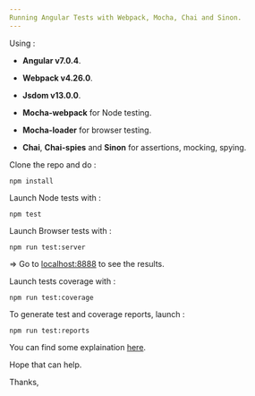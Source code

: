 ```yaml
---
Running Angular Tests with Webpack, Mocha, Chai and Sinon.
---
```



Using :

+ **Angular v7.0.4**.

+ **Webpack v4.26.0**.

+ **Jsdom v13.0.0**.

+ **Mocha-webpack** for Node testing.

+ **Mocha-loader** for browser testing.

+ **Chai**, **Chai-spies** and **Sinon** for assertions, mocking, spying.


Clone the repo and do : 

    npm install

Launch Node tests with : 

    npm test

Launch Browser tests with : 

    npm run test:server 
    
=> Go to [localhost:8888]() to see the results.

Launch tests coverage with : 

    npm run test:coverage
    
To generate test and coverage reports, launch : 

    npm run test:reports

You can find some explaination [here](http://hichambi.github.io/2016/12/27/testing-angular2-with-webpack-mocha-on-browser-and-node.html).

Hope that can help.

Thanks,